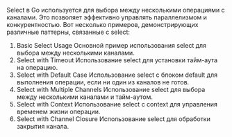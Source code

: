 Select в Go используется для выбора между несколькими операциями с каналами. 
Это позволяет эффективно управлять параллелизмом и конкурентностью. 
Вот несколько примеров, демонстрирующих различные паттерны, связанные с select:

1. Basic Select Usage
   Основной пример использования select для выбора между несколькими каналами.
2. Select with Timeout
   Использование select для установки тайм-аута на операцию.
3. Select with Default Case
   Использование select с блоком default для выполнения операции, если ни один из каналов не готов.
4. Select with Multiple Channels
   Использование select для выбора между несколькими каналами и тайм-аутом.
5. Select with Context
   Использование select с context для управления временем жизни операции.
6. Select with Channel Closure
   Использование select для обработки закрытия канала.
